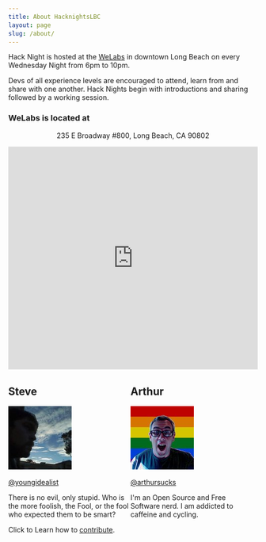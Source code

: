 ```yaml
---
title: About HacknightsLBC
layout: page
slug: /about/
---
```


Hack Night is hosted at the [WeLabs] in downtown Long Beach on every Wednesday Night from 6pm to 10pm.

Devs of all experience levels are encouraged to attend, learn from and share with one another. Hack Nights begin with introductions and sharing followed by a working session.

### WeLabs is located at

<p style="text-align:center;">235 E Broadway #800, Long Beach, CA 90802</p>

<iframe class="aligncenter" src="https://www.google.com/maps/embed?pb=!1m18!1m12!1m3!1d3316.6616729895477!2d-118.19184863482356!3d33.769407580683826!2m3!1f0!2f0!3f0!3m2!1i1024!2i768!4f13.1!3m3!1m2!1s0x0%3A0xc033c0dc8a40dbcc!2sWork+Evolution+Laboratories!5e0!3m2!1sen!2sus!4v1496793836227" width="100%" height="450" frameborder="0" style="border:0" allowfullscreen></iframe>

<div class="hosts">

<div style="width: 49%;float:left;">
  <h2>Steve</h2>  
  <img class="alignright" src="/img/steve.jpg">
<p><a target="_blank" href="https://twitter.com/youngidealist">@youngidealist</a></p>
<p>There is no evil, only stupid. Who is the more foolish, the Fool, or the fool who expected them to be smart?</p>
</div>
<div style="width: 49%;float:left;">
  <h2>Arthur</h2>
  <img class="alignright" src="/img/art.jpg">
  <p><a target="_blank" href="https://twitter.com/arthursucks">@arthursucks</a></p>
  <p>I'm an Open Source and Free Software nerd. I am addicted to caffeine and cycling.</p>
</div>

</div>

[WeLabs]: http://www.welabs.us/


Click to Learn how to [contribute](/about/contribute/).
